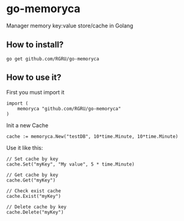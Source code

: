 # go-memoryca
Manager memory key:value store/cache in Golang


## How to install?

	go get github.com/RGRU/go-memoryca


## How to use it?

First you must import it

	import (
		memoryca "github.com/RGRU/go-memoryca"
	)

Init a new Cache

	cache := memoryca.New("testDB", 10*time.Minute, 10*time.Minute)


Use it like this:

	// Set cache by key
	cache.Set("myKey", "My value", 5 * time.Minute)

	// Get cache by key
	cache.Get("myKey")

	// Check exist cache
	cache.Exist("myKey")

	// Delete cache by key
	cache.Delete("myKey")
